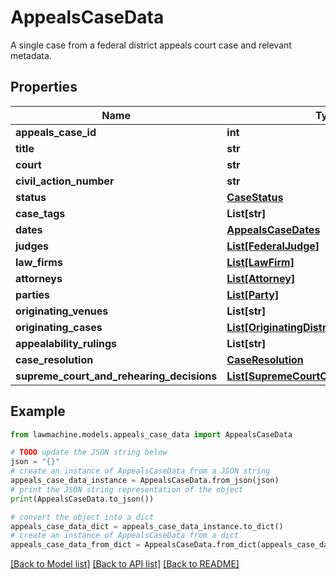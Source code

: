 # AppealsCaseData

A single case from a federal district appeals court case and relevant metadata.

## Properties

Name | Type | Description | Notes
------------ | ------------- | ------------- | -------------
**appeals_case_id** | **int** |  | 
**title** | **str** |  | 
**court** | **str** |  | 
**civil_action_number** | **str** |  | 
**status** | [**CaseStatus**](CaseStatus.md) |  | 
**case_tags** | **List[str]** |  | 
**dates** | [**AppealsCaseDates**](AppealsCaseDates.md) |  | 
**judges** | [**List[FederalJudge]**](FederalJudge.md) |  | 
**law_firms** | [**List[LawFirm]**](LawFirm.md) |  | 
**attorneys** | [**List[Attorney]**](Attorney.md) |  | 
**parties** | [**List[Party]**](Party.md) |  | 
**originating_venues** | **List[str]** |  | 
**originating_cases** | [**List[OriginatingDistrictCourtCase]**](OriginatingDistrictCourtCase.md) |  | 
**appealability_rulings** | **List[str]** |  | 
**case_resolution** | [**CaseResolution**](CaseResolution.md) |  | [optional] 
**supreme_court_and_rehearing_decisions** | [**List[SupremeCourtOrRehearingDecision]**](SupremeCourtOrRehearingDecision.md) |  | 

## Example

```python
from lawmachine.models.appeals_case_data import AppealsCaseData

# TODO update the JSON string below
json = "{}"
# create an instance of AppealsCaseData from a JSON string
appeals_case_data_instance = AppealsCaseData.from_json(json)
# print the JSON string representation of the object
print(AppealsCaseData.to_json())

# convert the object into a dict
appeals_case_data_dict = appeals_case_data_instance.to_dict()
# create an instance of AppealsCaseData from a dict
appeals_case_data_from_dict = AppealsCaseData.from_dict(appeals_case_data_dict)
```
[[Back to Model list]](../README.md#documentation-for-models) [[Back to API list]](../README.md#documentation-for-api-endpoints) [[Back to README]](../README.md)


